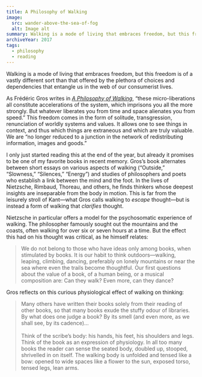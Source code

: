 ```yaml
---
title: A Philosophy of Walking
image:
  src: wander-above-the-sea-of-fog
  alt: Image alt
summary: Walking is a mode of living that embraces freedom, but this freedom is of a vastly different sort than that offered by the plethora of choices and dependencies that entangle us in the web of our consumerist lives.
archiveYear: 2017
tags:
  - philosophy
  - reading
---
```


Walking is a mode of living that embraces freedom, but this freedom is of a vastly different sort than that offered by the plethora of choices and dependencies that entangle us in the web of our consumerist lives.

As Frédéric Gros writes in [_A Philosophy of Walking_](https://www.versobooks.com/books/1865-a-philosophy-of-walking), “these micro-liberations all constitute accelerations of the system, which imprisons you all the more strongly. But whatever liberates you from time and space alienates you from speed.” This freedom comes in the form of solitude, transgression, renunciation of worldly systems and values. It allows one to see things in context, and thus which things are extraneous and which are truly valuable. We are “no longer reduced to a junction in the network of redistributing information, images and goods.”

I only just started reading this at the end of the year, but already it promises to be one of my favorite books in recent memory. Gros’s book alternates between short essays on various aspects of walking (“Outside,” “Slowness,” “Silences,” “Energy”) and studies of philosophers and poets who establish a link between the mind and the foot. In the lives of Nietzsche, Rimbaud, Thoreau, and others, he finds thinkers whose deepest insights are inseparable from the body in motion. This is far from the leisurely stroll of Kant—what Gros calls walking to _escape_ thought—but is instead a form of walking that _clarifies_ thought.

Nietzsche in particular offers a model for the psychosomatic experience of walking. The philosopher famously sought out the mountains and the coasts, often walking for over six or seven hours at a time. But the effect this had on his thought was critical, as he himself relates:

> We do not belong to those who have ideas only among books, when stimulated by books. It is our habit to think outdoors—walking, leaping, climbing, dancing, preferably on lonely mountains or near the sea where even the trails become thoughtful. Our first questions about the value of a book, of a human being, or a musical composition are: Can they walk? Even more, can they dance?

Gros reflects on this curious physiological effect of walking on thinking:

> Many others have written their books solely from their reading of other books, so that many books exude the stuffy odour of libraries. By what does one judge a book? By its smell (and even more, as we shall see, by its cadence)... <br><br> Think of the scribe’s body: his hands, his feet, his shoulders and legs. Think of the book as an expression of physiology. In all too many books the reader can sense the seated body, doubled up, stooped, shrivelled in on itself. The walking body is unfolded and tensed like a bow: opened to wide spaces like a flower to the sun, exposed torso, tensed legs, lean arms.
